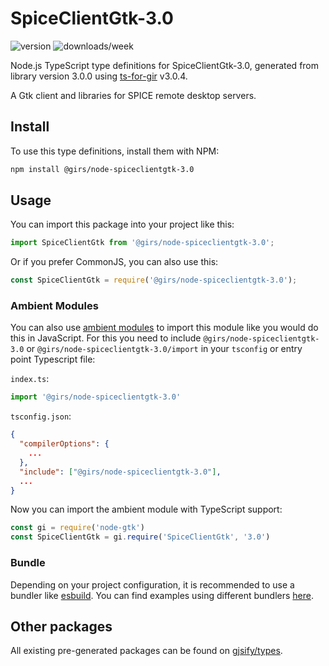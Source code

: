 
# SpiceClientGtk-3.0

![version](https://img.shields.io/npm/v/@girs/node-spiceclientgtk-3.0)
![downloads/week](https://img.shields.io/npm/dw/@girs/node-spiceclientgtk-3.0)


Node.js TypeScript type definitions for SpiceClientGtk-3.0, generated from library version 3.0.0 using [ts-for-gir](https://github.com/gjsify/ts-for-gir) v3.0.4.

A Gtk client and libraries for SPICE remote desktop servers.

## Install

To use this type definitions, install them with NPM:
```bash
npm install @girs/node-spiceclientgtk-3.0
```

## Usage

You can import this package into your project like this:
```ts
import SpiceClientGtk from '@girs/node-spiceclientgtk-3.0';
```

Or if you prefer CommonJS, you can also use this:
```ts
const SpiceClientGtk = require('@girs/node-spiceclientgtk-3.0');
```

### Ambient Modules

You can also use [ambient modules](https://github.com/gjsify/ts-for-gir/tree/main/packages/cli#ambient-modules) to import this module like you would do this in JavaScript.
For this you need to include `@girs/node-spiceclientgtk-3.0` or `@girs/node-spiceclientgtk-3.0/import` in your `tsconfig` or entry point Typescript file:

`index.ts`:
```ts
import '@girs/node-spiceclientgtk-3.0'
```

`tsconfig.json`:
```json
{
  "compilerOptions": {
    ...
  },
  "include": ["@girs/node-spiceclientgtk-3.0"],
  ...
}
```

Now you can import the ambient module with TypeScript support: 

```ts
const gi = require('node-gtk')
const SpiceClientGtk = gi.require('SpiceClientGtk', '3.0')
```


### Bundle

Depending on your project configuration, it is recommended to use a bundler like [esbuild](https://esbuild.github.io/). You can find examples using different bundlers [here](https://github.com/gjsify/ts-for-gir/tree/main/examples).

## Other packages

All existing pre-generated packages can be found on [gjsify/types](https://github.com/gjsify/types).

